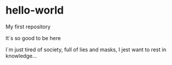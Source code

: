 # hello-world
My first repository

It´s so good to be here

I´m just tired of society, full of lies and masks, I jest want to rest in knowledge...
